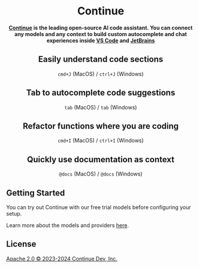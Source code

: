 <!-- Plugin description -->

<h1 align="center">Continue</h1>

<div align="center">

**[Continue](https://docs.continue.dev) is the leading open-source AI code assistant. You can connect any models and any context to build custom autocomplete and chat experiences inside [VS Code](https://marketplace.visualstudio.com/items?itemName=Continue.continue) and [JetBrains](https://plugins.jetbrains.com/plugin/22707-continue-extension)**

</div>

<div align="center">

## Easily understand code sections

`cmd+J` (MacOS) / `ctrl+J` (Windows)

## Tab to autocomplete code suggestions

`tab` (MacOS) / `tab` (Windows)

## Refactor functions where you are coding

`cmd+I` (MacOS) / `ctrl+I` (Windows)

## Quickly use documentation as context

`@docs` (MacOS) / `@docs` (Windows)

</div>

## Getting Started

You can try out Continue with our free trial models before configuring your setup.

Learn more about the models and providers [here](https://continue.dev/docs/setup/overview).

## License

[Apache 2.0 © 2023-2024 Continue Dev, Inc.](./LICENSE)

<!-- Plugin description end -->

